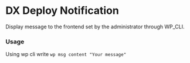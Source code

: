 # DX Deploy Notification
Display message to the frontend set by the administrator through WP_CLI.

### Usage
Using wp cli write `wp msg content "Your message"`